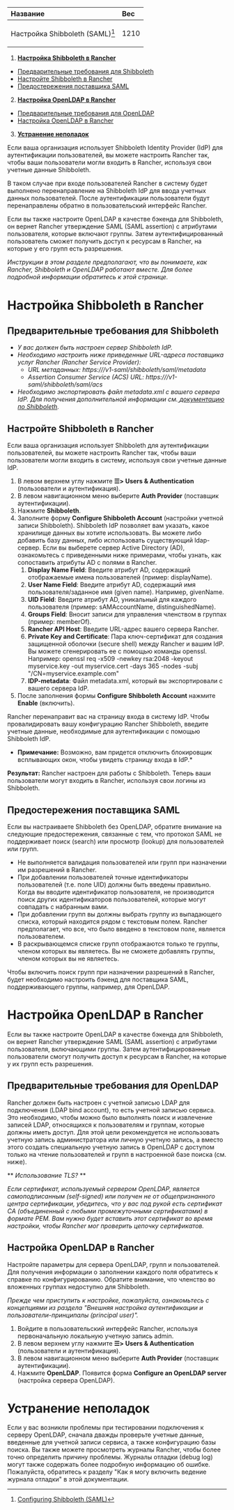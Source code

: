 ﻿


|**Название**|**Вес**|
| :- | :- |
|<p>Настройка Shibboleth (SAML)[^1]</p>|1210|


1.  [**Настройка Shibboleth в Rancher**](https://github.com/markizz01/test/blob/main/ru/shibboleth/%D0%9D%D0%B0%D1%81%D1%82%D1%80%D0%BE%D0%B9%D0%BA%D0%B0%20Shibboleth%20(SAML).md#%D0%BD%D0%B0%D1%81%D1%82%D1%80%D0%BE%D0%B9%D0%BA%D0%B0-shibboleth-%D0%B2-rancher)
  + [Предварительные требования для Shibboleth](https://github.com/markizz01/test/blob/main/ru/shibboleth/%D0%9D%D0%B0%D1%81%D1%82%D1%80%D0%BE%D0%B9%D0%BA%D0%B0%20Shibboleth%20(SAML).md#%D0%BF%D1%80%D0%B5%D0%B4%D0%B2%D0%B0%D1%80%D0%B8%D1%82%D0%B5%D0%BB%D1%8C%D0%BD%D1%8B%D0%B5-%D1%82%D1%80%D0%B5%D0%B1%D0%BE%D0%B2%D0%B0%D0%BD%D0%B8%D1%8F-%D0%B4%D0%BB%D1%8F-shibboleth)
  + [Настройте Shibboleth в Rancher](https://github.com/markizz01/test/blob/main/ru/shibboleth/%D0%9D%D0%B0%D1%81%D1%82%D1%80%D0%BE%D0%B9%D0%BA%D0%B0%20Shibboleth%20(SAML).md#%D0%BD%D0%B0%D1%81%D1%82%D1%80%D0%BE%D0%B9%D1%82%D0%B5-shibboleth-%D0%B2-rancher)
  + [Предостережения поставщика SAML](https://github.com/markizz01/test/blob/main/ru/shibboleth/%D0%9D%D0%B0%D1%81%D1%82%D1%80%D0%BE%D0%B9%D0%BA%D0%B0%20Shibboleth%20(SAML).md#%D0%BF%D1%80%D0%B5%D0%B4%D0%BE%D1%81%D1%82%D0%B5%D1%80%D0%B5%D0%B6%D0%B5%D0%BD%D0%B8%D1%8F-%D0%BF%D0%BE%D1%81%D1%82%D0%B0%D0%B2%D1%89%D0%B8%D0%BA%D0%B0-saml)
2.  [**Настройка OpenLDAP в Rancher**](https://github.com/markizz01/test/blob/main/ru/shibboleth/%D0%9D%D0%B0%D1%81%D1%82%D1%80%D0%BE%D0%B9%D0%BA%D0%B0%20Shibboleth%20(SAML).md#%D0%BD%D0%B0%D1%81%D1%82%D1%80%D0%BE%D0%B9%D0%BA%D0%B0-openldap-%D0%B2-rancher)
  + [Предварительные требования для OpenLDAP](https://github.com/markizz01/test/blob/main/ru/shibboleth/%D0%9D%D0%B0%D1%81%D1%82%D1%80%D0%BE%D0%B9%D0%BA%D0%B0%20Shibboleth%20(SAML).md#%D0%BF%D1%80%D0%B5%D0%B4%D0%B2%D0%B0%D1%80%D0%B8%D1%82%D0%B5%D0%BB%D1%8C%D0%BD%D1%8B%D0%B5-%D1%82%D1%80%D0%B5%D0%B1%D0%BE%D0%B2%D0%B0%D0%BD%D0%B8%D1%8F-%D0%B4%D0%BB%D1%8F-openldap)
  + [Настройка OpenLDAP в Rancher](https://github.com/markizz01/test/blob/main/ru/shibboleth/%D0%9D%D0%B0%D1%81%D1%82%D1%80%D0%BE%D0%B9%D0%BA%D0%B0%20Shibboleth%20(SAML).md#%D0%BD%D0%B0%D1%81%D1%82%D1%80%D0%BE%D0%B9%D0%BA%D0%B0-openldap-%D0%B2-rancher-1)
3.  [**Устранение неполадок**](https://github.com/markizz01/test/blob/main/ru/shibboleth/%D0%9D%D0%B0%D1%81%D1%82%D1%80%D0%BE%D0%B9%D0%BA%D0%B0%20Shibboleth%20(SAML).md#%D1%83%D1%81%D1%82%D1%80%D0%B0%D0%BD%D0%B5%D0%BD%D0%B8%D0%B5-%D0%BD%D0%B5%D0%BF%D0%BE%D0%BB%D0%B0%D0%B4%D0%BE%D0%BA)

  Если ваша организация использует Shibboleth Identity Provider (IdP) для аутентификации пользователей, вы можете настроить Rancher так, чтобы ваши пользователи могли входить в Rancher, используя свои учетные данные Shibboleth.

  В таком случае при входе пользователей Rancher в систему будет выполнено перенаправление на Shibboleth IdP для ввода учетных данных пользователей. После аутентификации пользователи будут перенаправлены обратно в пользовательский интерфейс Rancher.

  Если вы также настроите OpenLDAP в качестве бэкенда для Shibboleth, он вернет Rancher утверждение SAML (SAML assertion) с атрибутами пользователя, которые включают группы. Затем аутентифицированный пользователь сможет получить доступ к ресурсам в Rancher, на которые у его групп есть разрешения.

*Инструкции в этом разделе предполагают, что вы понимаете, как Rancher, Shibboleth и OpenLDAP работают вместе. Для более подробной информации обратитесь к этой странице.*

# Настройка Shibboleth в Rancher

## Предварительные требования для Shibboleth
- *У вас должен быть настроен сервер Shibboleth IdP.*
- *Необходимо настроить ниже приведенные URL-адреса поставщика услуг Rancher (Rancher Service Provider):*
  - *URL метаданных: https://<rancher-server>/v1-saml/shibboleth/saml/metadata* 
  - *Assertion Consumer Service (ACS) URL: https://<rancher-server>/v1-saml/shibboleth/saml/acs* 
- *Необходимо экспортировать файл metadata.xml с вашего сервера IdP. Для получения дополнительной информации см.[ ](https://documentation.pingidentity.com/pingfederate/pf83/index.shtml#concept_exportingMetadata.html)[документацию по Shibboleth](https://wiki.shibboleth.net/confluence/display/SP3/Home).*
  
## Настройте Shibboleth в Rancher
  Если ваша организация использует Shibboleth для аутентификации пользователей, вы можете настроить Rancher так, чтобы ваши пользователи могли входить в систему, используя свои учетные данные IdP.

1. В левом верхнем углу нажмите **☰> Users & Authentication** (пользователи и аутентификация).
2. В левом навигационном меню выберите **Auth Provider** (поставщик аутентификации).
3. Нажмите **Shibboleth**.
4. Заполните форму **Configure Shibboleth Account** (настройки учетной записи Shibboleth). Shibboleth IdP позволяет вам указать, какое хранилище данных вы хотите использовать. Вы можете либо добавить базу данных, либо использовать существующий ldap-сервер. Если вы выберете сервер Active Directory (AD), ознакомьтесь с приведенными ниже примерами, чтобы узнать, как сопоставить атрибуты AD с полями в Rancher.
    1. **Display Name Field**: Введите атрибут AD, содержащий отображаемые имена пользователей (пример: displayName).
    2. **User Name Field**: Введите атрибут AD, содержащий имя пользователя/заданное имя (given name). Например, givenName.
    3. **UID Field**: Введите атрибут AD, уникальный для каждого пользователя (пример: sAMAccountName, distinguishedName).
    4. **Groups Field**: Вносит записи для управления членством в группах (пример: memberOf).
    5. **Rancher API Host**: Введите URL-адрес вашего сервера Rancher.
    6. **Private Key and Certificate**: Пара ключ-сертификат для создания защищенной оболочки (secure shell) между Rancher и вашим IdP.
  Вы можете сгенерировать ее с помощью команды openssl. Например:
  openssl req -x509 -newkey rsa:2048 -keyout myservice.key -out myservice.cert -days 365 -nodes -subj "/CN=myservice.example.com"
    7. **IDP-metadata**: Файл metadata.xml, который вы экспортировали с вашего сервера IdP.
5. После заполнения формы **Configure Shibboleth Account** нажмите **Enable** (включить).

Rancher перенаправит вас на страницу входа в систему IdP. Чтобы провалидировать вашу конфигурацию Rancher Shibboleth, введите учетные данные, необходимые для аутентификации с помощью Shibboleth IdP.

* **Примечание:** Возможно, вам придется отключить блокировщик всплывающих окон, чтобы увидеть страницу входа в IdP.*

**Результат:** Rancher настроен для работы с Shibboleth. Теперь ваши пользователи могут входить в Rancher, используя свои логины из Shibboleth.
  
## Предостережения поставщика SAML
  Если вы настраиваете Shibboleth без OpenLDAP, обратите внимание на следующие предостережения, связанные с тем, что протокол SAML не поддерживает поиск (search) или просмотр (lookup) для пользователей или групп.

- Не выполняется валидация пользователей или групп при назначении им разрешений в Rancher.
- При добавлении пользователей точные идентификаторы пользователей (т.е. поле UID) должны быть введены правильно. Когда вы вводите идентификатор пользователя, не производится поиск других идентификаторов пользователей, которые могут совпадать с набранным вами.
- При добавлении групп вы должны выбрать группу из выпадающего списка, который находится рядом с текстовым полем. Rancher предполагает, что все, что было введено в текстовом поле, является пользователем.
- В раскрывающемся списке групп отображаются только те группы, членом которых вы являетесь. Вы не сможете добавлять группы, членом которых вы не являетесь.

Чтобы включить поиск групп при назначении разрешений в Rancher, будет необходимо настроить бэкенд для поставщика SAML, поддерживающего группы, например, для OpenLDAP.
  
# Настройка OpenLDAP в Rancher
  Если вы также настроите OpenLDAP в качестве бэкенда для Shibboleth, он вернет Rancher утверждение SAML (SAML assertion) с атрибутами пользователя, включающими группы. Затем аутентифицированные пользователи смогут получить доступ к ресурсам в Rancher, на которые у их групп есть разрешения.
  
## Предварительные требования для OpenLDAP
Rancher должен быть настроен с учетной записью LDAP для подключения  (LDAP bind account), то есть учетной записью сервиса. Это необходимо, чтобы можно было выполнять поиск и извлечение записей LDAP, относящихся к пользователям и группам, которые должны иметь доступ. Для этой цели рекомендуется не использовать учетную запись администратора или личную учетную запись, а вместо этого создать специальную учетную запись в OpenLDAP с доступом только на чтение пользователей и групп в настроенной базе поиска (см. ниже).

** *Использование TLS?* **

*Если сертификат, используемый сервером OpenLDAP, является самоподписанным (self-signed) или получен не от общепризнанного центра сертификации, убедитесь, что у вас под рукой есть сертификат CA (объединенный с любыми промежуточными сертификатами) в формате PEM. Вам нужно будет вставить этот сертификат во время настройки, чтобы Rancher мог проверить цепочку сертификатов.*

## Настройка OpenLDAP в Rancher
  Настройте параметры для сервера OpenLDAP, групп и пользователей. Для получения информации о заполнении каждого поля обратитесь к справке по конфигурированию. Обратите внимание, что членство во вложенных группах недоступно для Shibboleth.

*Прежде чем приступить к настройке, пожалуйста, ознакомьтесь с концепциями  из раздела "Внешняя настройка аутентификации и пользователи-принципалы (principal user)".*

1. Войдите в пользовательский интерфейс Rancher, используя первоначальную локальную учетную запись admin.
2. В левом верхнем углу нажмите **☰> Users & Authentication** (пользователи и аутентификация).
3. В левом навигационном меню выберите **Auth Provider** (поставщик аутентификации).
4. Нажмите **OpenLDAP**. Появится форма **Configure an OpenLDAP server** (настройка сервера OpenLDAP). 
  
# Устранение неполадок
  Если у вас возникли проблемы при тестировании подключения к серверу OpenLDAP, сначала дважды проверьте учетные данные, введенные для учетной записи сервиса, а также конфигурацию базы поиска. Вы также можете просмотреть журналы Rancher, чтобы более точно определить причину проблемы. Журналы отладки (debug log) могут также содержать более подробную информацию об ошибке. Пожалуйста, обратитесь к разделу "Как я могу включить ведение журнала отладки" в этой документации.


[^1]: [Configuring Shibboleth (SAML)](https://github.com/rancher/docs/blob/master/content/rancher/v2.6/en/admin-settings/authentication/shibboleth/_index.md)
